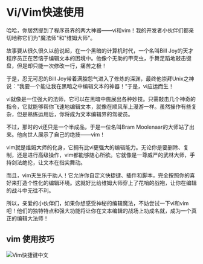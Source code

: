 # Vi/Vim快速使用 

哈哈，你居然提到了程序员界的两大神器——vi和vim！我的开发者小伙伴们都亲切地称它们为"魔法师"和"维姆大师"。

故事要从很久很久以前说起，在一个黑暗的计算机时代，一个名叫Bill Joy的天才程序员正在苦恼于编辑文本的困境中。他像个无助的甲壳虫，手舞足蹈地敲击键盘，但是却只能一次修改一行，痛苦之极！

于是，忍无可忍的Bill Joy带着满腔怨气进入了修炼的深渊，最终他崇拜Unix之神说：“我要一个能让我在黑暗之中编辑文本的神器！”于是，vi应运而生！

vi就像是一位强大的法师，它可以在黑暗中施展出各种妙技。只需敲击几个神奇的指令，它就能够帮你飞速地编辑文本，就像在顺风车上漫游一样。虽然操作有些复杂，但是熟练运用后，你将成为文本编辑界的驾驶员。

不过，那时的vi还只是一个半成品，于是一位名叫Bram Moolenaar的大师站了出来。他向世人展示了自己的绝技——vim！

vim就是维姆大师的化身，它拥有比vi更强大的编辑能力。无论你是要删除、复制，还是进行高级操作，vim都能够随心所欲。它就像是一尊威严的武林大师，手持剑法绝伦，让文本在指尖舞动。

而且，vim天生乐于助人！它允许你自定义快捷键、插件和脚本，完全按照你的喜好来打造个性化的编辑环境。这就好比给维姆大师穿上了花哨的战袍，让你在编辑的战斗中无往不利。

所以，亲爱的小伙伴们，如果你想感受神秘的编辑魔法，不妨尝试一下vi和vim吧！他们的独特特点和强大功能将让你在文本编辑的战场上功成名就，成为一个真正的编辑大法师！

## vim 使用技巧

![Vim快捷键中文](https://www.runoob.com/wp-content/uploads/2015/10/vi-vim-cheat-sheet-sch1.gif)

